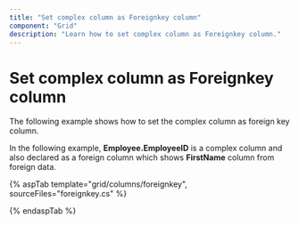 ```yaml
---
title: "Set complex column as Foreignkey column"
component: "Grid"
description: "Learn how to set complex column as Foreignkey column."
---
```


# Set complex column as Foreignkey column

The following example shows how to set the complex column as foreign key column.

In the following example, **Employee.EmployeeID** is a complex column and also declared as a foreign column which shows **FirstName** column from foreign data.

{% aspTab template="grid/columns/foreignkey", sourceFiles="foreignkey.cs" %}

{% endaspTab %}
